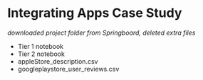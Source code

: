 # Integrating Apps Case Study

*downloaded project folder from Springboard, deleted extra files*

 - Tier 1 notebook
 - Tier 2 notebook
 - appleStore_description.csv
 - googleplaystore_user_reviews.csv

